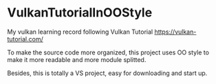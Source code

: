 # VulkanTutorialInOOStyle
My vulkan learning record following Vulkan Tutorial https://vulkan-tutorial.com/

To make the source code more organized, this project uses OO style to make it more readable
and more module splitted.

Besides, this is totally a VS project, easy for downloading and start up.
